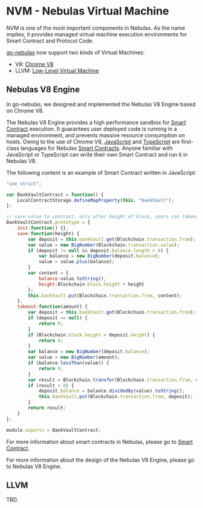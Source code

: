 # NVM - Nebulas Virtual Machine

NVM is one of the most important components in Nebulas. As the name implies, it provides managed virtual machine execution environments for Smart Contract and Protocol Code.

[go-nebulas](https://github.com/nebulasio/go-nebulas) now support two kinds of Virtual Machines:

* V8: [Chrome V8](https://developers.google.com/v8/)
* LLVM: [Low-Level Virtual Machine](https://llvm.org)

## Nebulas V8 Engine

In go-nebulas, we designed and implemented the Nebulas V8 Engine based on Chrome V8.

The Nebulas V8 Engine provides a high performance sandbox for [Smart Contract](../../dapp-development/smart-contract/README.md) execution. It guarantees user deployed code is running in a managed environment, and prevents massive resource consumption on hosts. Owing to the use of Chrome V8, [JavaScript](https://en.wikipedia.org/wiki/JavaScript) and [TypeScript](https://en.wikipedia.org/wiki/TypeScript) are first-class languages for Nebulas [Smart Contracts](../../dapp-development/smart-contract/README.md). Anyone familiar with JavaScript or TypeScript can write their own Smart Contract and run it in Nebulas V8.

The following content is an example of Smart Contract written in JavaScript:

```javascript
"use strict";

var BankVaultContract = function() {
    LocalContractStorage.defineMapProperty(this, "bankVault");
};

// save value to contract, only after height of block, users can takeout
BankVaultContract.prototype = {
    init:function() {},
    save:function(height) {
        var deposit = this.bankVault.get(Blockchain.transaction.from);
        var value = new BigNumber(Blockchain.transaction.value);
        if (deposit != null && deposit.balance.length > 0) {
            var balance = new BigNumber(deposit.balance);
            value = value.plus(balance);
        }
        var content = {
            balance:value.toString(),
            height:Blockchain.block.height + height
        };
        this.bankVault.put(Blockchain.transaction.from, content);
    },
    takeout:function(amount) {
        var deposit = this.bankVault.get(Blockchain.transaction.from);
        if (deposit == null) {
            return 0;
        }
        if (Blockchain.block.height < deposit.height) {
            return 0;
        }
        var balance = new BigNumber(deposit.balance);
        var value = new BigNumber(amount);
        if (balance.lessThan(value)) {
            return 0;
        }
        var result = Blockchain.transfer(Blockchain.transaction.from, value);
        if (result > 0) {
            deposit.balance = balance.dividedBy(value).toString();
            this.bankVault.put(Blockchain.transaction.from, deposit);
        }
        return result;
    }
};

module.exports = BankVaultContract;
```

For more information about smart contracts in Nebulas, please go to [Smart Contract](../../dapp-development/smart-contract/README.md).

For more information about the design of the Nebulas V8 Engine, please go to Nebulas V8 Engine.

## LLVM

TBD.

